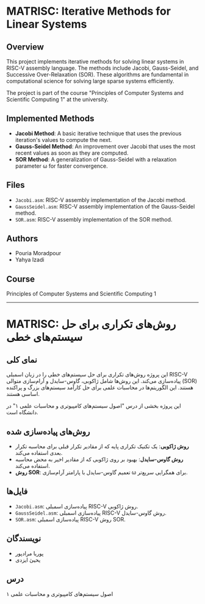 # MATRISC: Iterative Methods for Linear Systems

## Overview

This project implements iterative methods for solving linear systems in RISC-V assembly language. The methods include Jacobi, Gauss-Seidel, and Successive Over-Relaxation (SOR). These algorithms are fundamental in computational science for solving large sparse systems efficiently.

The project is part of the course "Principles of Computer Systems and Scientific Computing 1" at the university.

## Implemented Methods

- **Jacobi Method**: A basic iterative technique that uses the previous iteration's values to compute the next.
- **Gauss-Seidel Method**: An improvement over Jacobi that uses the most recent values as soon as they are computed.
- **SOR Method**: A generalization of Gauss-Seidel with a relaxation parameter ω for faster convergence.

## Files

- `Jacobi.asm`: RISC-V assembly implementation of the Jacobi method.
- `GaussSeidel.asm`: RISC-V assembly implementation of the Gauss-Seidel method.
- `SOR.asm`: RISC-V assembly implementation of the SOR method.

## Authors

- Pouria Moradpour
- Yahya Izadi

## Course

Principles of Computer Systems and Scientific Computing 1

---

# MATRISC: روش‌های تکراری برای حل سیستم‌های خطی

## نمای کلی

این پروژه روش‌های تکراری برای حل سیستم‌های خطی را در زبان اسمبلی RISC-V پیاده‌سازی می‌کند. این روش‌ها شامل ژاکوبی، گاوس-سایدل و آرام‌سازی متوالی (SOR) هستند. این الگوریتم‌ها در محاسبات علمی برای حل کارآمد سیستم‌های بزرگ و پراکنده اساسی هستند.

این پروژه بخشی از درس "اصول سیستم‌های کامپیوتری و محاسبات علمی ۱" در دانشگاه است.

## روش‌های پیاده‌سازی شده

- **روش ژاکوبی**: یک تکنیک تکراری پایه که از مقادیر تکرار قبلی برای محاسبه تکرار بعدی استفاده می‌کند.
- **روش گاوس-سایدل**: بهبود بر روی ژاکوبی که از مقادیر اخیر به محض محاسبه استفاده می‌کند.
- **روش SOR**: تعمیم گاوس-سایدل با پارامتر آرام‌سازی ω برای همگرایی سریع‌تر.

## فایل‌ها

- `Jacobi.asm`: پیاده‌سازی اسمبلی RISC-V روش ژاکوبی.
- `GaussSeidel.asm`: پیاده‌سازی اسمبلی RISC-V روش گاوس-سایدل.
- `SOR.asm`: پیاده‌سازی اسمبلی RISC-V روش SOR.

## نویسندگان

- پوریا مرادپور
- یحیىٰ ایزدی

## درس

اصول سیستم‌های کامپیوتری و محاسبات علمی ۱
